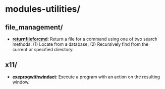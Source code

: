 
# modules-utilities/

## file_management/

* [**returnfileforcmd**](file_management/returnfileforcmd): Return a file for a command using one of two search methods: (1) Locate from a database; (2) Recursively find from the current or specified directory.

## x11/

* [**exeprogwithwindact**](x11/exeprogwithwindact): Execute a program with an action on the resulting window.
